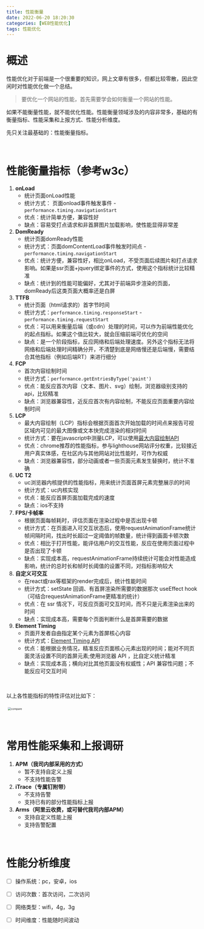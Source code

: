 ```yaml
---
title: 性能衡量
date: 2022-06-20 18:20:30
categories: [WEB性能优化]
tags: 性能优化
---
```


# 概述

性能优化对于前端是一个很重要的知识，网上文章有很多，但都比较零散，因此空闲时对性能优化做一个总结。

> 要优化一个网站的性能，首先需要学会如何衡量一个网站的性能。

如果不能衡量性能，就不能优化性能。性能衡量领域涉及的内容非常多，基础的有衡量指标、性能采集和上报方式、性能分析维度。

先只关注最基础的：性能衡量指标。

<br>

# 性能衡量指标（参考w3c）

1. **onLoad**
   - 统计页面onLoad性能
   - 统计方式： 页面onload事件触发事件 - `performance.timing.navigationStart`
   - 优点：统计简单方便，兼容性好
   - 缺点：容易受打点请求和非首屏图片加载影响，使性能显得非常差
2. **DomReady**
   - 统计页面domReady性能
   - 统计方式：页面domContentLoad事件触发时间点 - `performance.timing.navigationStart`
   - 优点：统计方便，兼容性好，相比onLoad，不受页面后续图片和打点请求影响。如果是ssr页面+jquery绑定事件的方式，使用这个指标统计比较精准
   - 缺点：统计到的性能可能偏好，尤其对于前端异步渲染的页面，domReady后这类页面大概率还是白屏
3. **TTFB**
   - 统计页面（html请求的）首字节时间
   - 统计方式：`performance.timing.responseStart` - `performance.timing.requestStart`
   - 优点：可以用来衡量后端（或cdn）处理的时间，可以作为前端性能优化的起点指标。如果这个值比较大，就会压缩前端可优化的空间
   - 缺点：是一个阶段指标，反应网络和后端处理速度。另外这个指标无法将网络和后端处理时间精确分开，不清楚到底是网络慢还是后端慢，需要结合其他指标（例如后端RT）来进行细分
4. **FCP**
   - 首次内容绘制时间
   - 统计方式：`performance.getEntriesByType('paint')`
   - 优点：能反应首次内容（文本、图片、svg）绘制，浏览器级别支持的api，比较精准
   - 缺点：浏览器兼容性，近反应首次有内容绘制，不能反应页面重要内容绘制时间
5. **LCP**
   - 最大内容绘制（LCP）指标会根据页面首次开始加载的时间点来报告可视区域内可见的最大图像或文本快完成渲染的相对时间
   - 统计方式：要在javascript中测量LCP，可以使用[最大内容绘制API](https://wicg.github.io/largest-contentful-paint/)
   - 优点：chrome推荐的性能指标，参与lighthouse网站评分权重，比较接近用户真实体感，在社区内与其他网站对比性能时，可作为权威
   - 缺点：浏览器兼容性，部分动画或者一些页面元素发生替换时，统计不准确
6. **UC T2**
   - uc浏览器内核提供的性能指标，用来统计页面首屏元素完整展示的时间
   - 统计方式：uc内核实现
   - 优点：能反应首屏页面加载完成的速度
   - 缺点：ios不支持
7. **FPS/卡帧率**
   - 根据页面每帧耗时，评估页面在渲染过程中是否出现卡顿
   - 统计方式：在页面进入可交互状态后，使用requestAnimationFrame统计帧间隔时间，找出时长超过一定阈值的帧数量，统计得到画面卡顿次数
   - 优点：相比于打开性能，能评估用户的交互性能，反应在使用页面过程中是否出现了卡顿
   - 缺点：实现成本高，requestAnimationFrame持续统计可能会对性能造成影响，统计的总时长和帧时长阈值的设置不同，对指标影响较大
8. **自定义可交互**
   - 在react或rax等框架的render完成后，统计性能时间
   - 统计方式：setState 回调、有⾸屏渲染所需要的数据那次 useEffect hook（可结合requestAnimationFrame更精准的统计）
   - 优点：在 ssr 情况下，可反应页⾯可交互时间，⽽不只是元素渲染出来的时间
   - 缺点：实现成本⾼，需要每个页⾯判断什么是⾸屏需要的数据
9. **Element Timing**
   - 页⾯开发者⾃由指定某个元素为⾸屏核⼼内容
   - 统计方式：[Element Timing API](https://developer.mozilla.org/en-US/docs/Web/API/Element_timing_API)
   - 优点：能根据业务情况，精准反应页⾯核⼼元素出现的时间；能对不同页⾯灵活设置不同的⾸屏元素;使⽤浏览器 API ，⽐⾃定义统计精准
   - 缺点：实现成本⾼；横向对⽐其他页⾯没有权威性；API 兼容性问题；不能反应可交互时间

<br>

以上各性能指标的特性评估对比如下：

​	<img src="compare.png" alt="compare" style="zoom:50%;" />

<br>

# 常用性能采集和上报调研

1. **APM（我司内部采用的方式）**
   - 暂不支持自定义上报
   - 不支持性能告警
2. **iTrace（专属钉附带）**
   - 不支持告警
   - 支持已有的部分性能指标上报
3. **Arms（阿里云收费，或可替代我司内部APM）**
   - 支持自定义性能上报
   - 支持告警配置



<br>

# 性能分析维度

- [ ] 操作系统：pc，安卓，ios
- [ ] 访问次数：首次访问，二次访问
- [ ] 网络类型：wifi，4g，3g
- [ ] 时间维度：性能随时间波动



